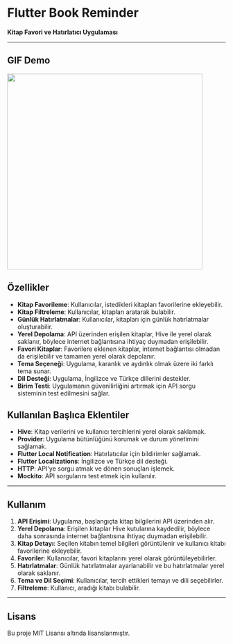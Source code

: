 # Flutter Book Reminder

**Kitap Favori ve Hatırlatıcı Uygulaması**

---

## GIF Demo

<img src="https://github.com/Himera19/flutter_book_reminder/blob/master/app_preview.gif" height="450">
 
## Özellikler

- **Kitap Favorileme**: Kullanıcılar, istedikleri kitapları favorilerine ekleyebilir.
- **Kitap Filtreleme**: Kullanıcılar, kitapları aratarak bulabilir.
- **Günlük Hatırlatmalar**: Kullanıcılar, kitapları için günlük hatırlatmalar oluşturabilir.
- **Yerel Depolama**: API üzerinden erişilen kitaplar, Hive ile yerel olarak saklanır, böylece internet bağlantısına ihtiyaç duymadan erişilebilir.
- **Favori Kitaplar**: Favorilere eklenen kitaplar, internet bağlantısı olmadan da erişilebilir ve tamamen yerel olarak depolanır.
- **Tema Seçeneği**: Uygulama, karanlık ve aydınlık olmak üzere iki farklı tema sunar.
- **Dil Desteği**: Uygulama, İngilizce ve Türkçe dillerini destekler.
- **Birim Testi**: Uygulamanın güvenilirliğini artırmak için API sorgu sisteminin test edilmesini sağlar.

## Kullanılan Başlıca Eklentiler

- **Hive**: Kitap verilerini ve kullanıcı tercihlerini yerel olarak saklamak.
- **Provider**: Uygulama bütünlüğünü korumak ve durum yönetimini sağlamak.
- **Flutter Local Notification**: Hatırlatıcılar için bildirimler sağlamak.
- **Flutter Localizations**: İngilizce ve Türkçe dil desteği.
- **HTTP**: API'ye sorgu atmak ve dönen sonuçları işlemek.
- **Mockito**: API sorgularını test etmek için kullanılır.

---

## Kullanım

1. **API Erişimi**: Uygulama, başlangıçta kitap bilgilerini API üzerinden alır.
2. **Yerel Depolama**: Erişilen kitaplar Hive kutularına kaydedilir, böylece daha sonrasında internet bağlantısına ihtiyaç duymadan erişilebilir.
3. **Kitap Detayı**: Seçilen kitabın temel bilgileri görüntülenir ve kullanıcı kitabı favorilerine ekleyebilir.
4. **Favoriler**: Kullanıcılar, favori kitaplarını yerel olarak görüntüleyebilirler.
5. **Hatırlatmalar**: Günlük hatırlatmalar ayarlanabilir ve bu hatırlatmalar yerel olarak saklanır.
6. **Tema ve Dil Seçimi**: Kullanıcılar, tercih ettikleri temayı ve dili seçebilirler.
7. **Filtreleme**: Kullanıcı, aradığı kitabı bulabilir.

---

## Lisans

Bu proje MIT Lisansı altında lisanslanmıştır.
